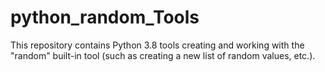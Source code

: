 # python_random_Tools
This repository contains Python 3.8 tools creating and working with the "random" built-in tool (such as creating a new list of random values, etc.).
